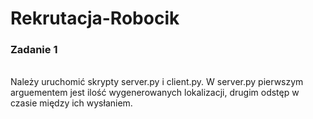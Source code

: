 # Rekrutacja-Robocik
<h3>Zadanie 1</h3>
<br>Należy uruchomić skrypty server.py i client.py. W server.py pierwszym arguementem jest ilość wygenerowanych lokalizacji, drugim odstęp w czasie między ich wysłaniem.
